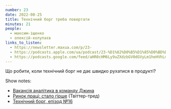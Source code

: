 ```yaml
---
number: 23
date: 2022-08-25
title: Технічний борг треба повертати
minutes: 21
people:
  - максим-іщенко
  - олексій-колупаєв
links_to_listen:
  - https://newsletter.maxua.com/p/23-
  - https://podcasts.apple.com/ua/podcast/23-%D1%82%D0%B5%D1%85%D0%BD%D1%96%D1%87%D0%BD%D0%B8%D0%B9-%D0%B1%D0%BE%D1%80%D0%B3-%D1%82%D1%80%D0%B5%D0%B1%D0%B0-%D0%BF%D0%BE%D0%B2%D0%B5%D1%80%D1%82%D0%B0%D1%82%D0%B8/id1616301447?i=1000577343884
  - https://podcasts.google.com/feed/aHR0cHM6Ly9uZXdzbGV0dGVyLm1heHVhLmNvbS9mZWVk/episode/aHR0cHM6Ly9uZXdzbGV0dGVyLm1heHVhLmNvbS9wLzIzLQ?sa=X&ved=0CAUQkfYCahcKEwjosonmtfj5AhUAAAAAHQAAAAAQAQ
---
```


Що робити, коли технічний борг не дає швидко рухатися в продукті?

Show notes:

- [Вакансія аналітика в команду Джина][2]
- [Ринок праці: стало гірше][3] (Твіттер-тред)
- [Технічний борг, епізод №16][4]

[1]: https://substackcdn.com/image/fetch/f_auto,q_auto:good,fl_progressive:steep/https%3A%2F%2Fbucketeer-e05bbc84-baa3-437e-9518-adb32be77984.s3.amazonaws.com%2Fpublic%2Fimages%2F9baa2b15-a2c9-4fd6-9440-f68581faf9c3_1280x558.jpeg
[2]: https://djinni.co/jobs/460445-data-analyst-na-dzhin/
[3]: https://twitter.com/maxua/status/1559054129984667649
[4]: https://newsletter.maxua.com/p/16-
